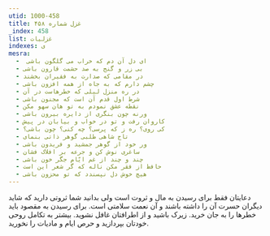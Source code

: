 ```yaml
---
utid: 1000-458
title: غزل شماره ۴۵۸
_index: 458
list: غزلیات
indexes: ی
mesra:
  - ‌ ای دل آن دم که خراب می گلگون باشی
  - بی زر و گنج به صد حشمت قارون باشی
  - در مقامی که صدارت به فقیران بخشند
  - چشم دارم که به جاه از همه افزون باشی
  - در ره منزل لیلی که خطرهاست در آن
  - شرط اول قدم آن است که مجنون باشی
  - نقطه عشق نمودم به تو هان سهو مکن
  - ورنه چون بنگری از دایره بیرون باشی
  - کاروان رفت و تو در خواب و بیابان در پیش
  - کی روی؟ ره ز که پرسی؟ چه کنی؟ چون باشی؟
  - تاج شاهی طلبی گوهر ذاتی بنمای
  - ور خود از گوهر جمشید و فریدون باشی
  - ساغری نوش کن و جرعه بر افلاک فشان
  - چند و چند از غم ایّام جگر خون باشی
  - حافظ از فقر مکن ناله که گر شعر این است
  - هیچ خوش دل نپسندد که تو محزون باشی
---
```

دعایتان فقط برای رسیدن به مال و ثروت است ولی بدانید شما ثروتی دارید که شاید دیگران حسرت آن را داشته باشند و آن نعمت سلامتی است. برای رسیدن به مقصود باید خطرها را به جان خرید. زیرک باشید و از اطرافتان غافل نشوید. بیشتر به تکامل روحی خودتان بپردازید و حرص ایام و مادیات را نخورید.
